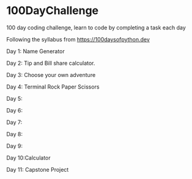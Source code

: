 # 100DayChallenge
100 day coding challenge, learn to code by completing a task each day

Following the syllabus from https://100daysofpython.dev

Day 1: Name Generator

Day 2: Tip and Bill share calculator.

Day 3: Choose your own adventure

Day 4: Terminal Rock Paper Scissors

Day 5:

Day 6:

Day 7:

Day 8:

Day 9:

Day 10:Calculator

Day 11: Capstone Project
